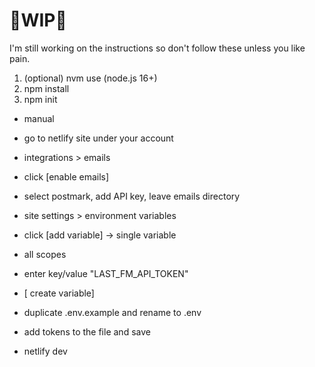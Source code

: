 # 🚨WIP🚨
I'm still working on the instructions so don't follow these unless you like pain.

1. (optional) nvm use (node.js 16+)
2. npm install
3. npm init
- manual

- go to netlify site under your account
- integrations > emails
- click [enable emails]
- select postmark, add API key, leave emails directory

- site settings > environment variables
- click [add variable] -> single variable
- all scopes
- enter key/value "LAST_FM_API_TOKEN" 
- [ create variable]

- duplicate .env.example and rename to .env
- add tokens to the file and save

- netlify dev
